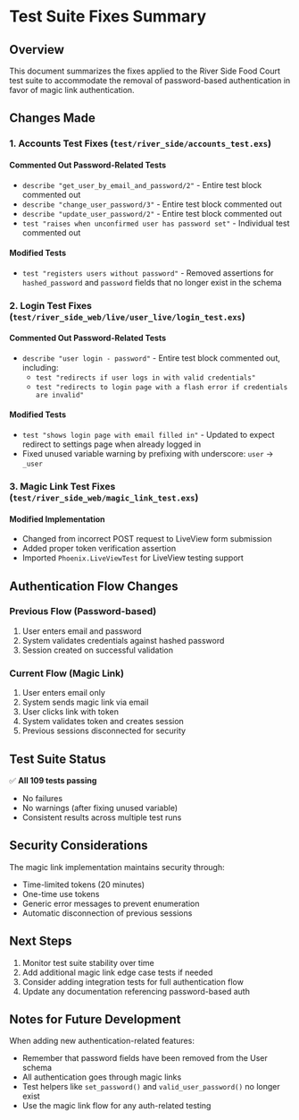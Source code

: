 # Test Suite Fixes Summary

## Overview
This document summarizes the fixes applied to the River Side Food Court test suite to accommodate the removal of password-based authentication in favor of magic link authentication.

## Changes Made

### 1. Accounts Test Fixes (`test/river_side/accounts_test.exs`)

#### Commented Out Password-Related Tests
- `describe "get_user_by_email_and_password/2"` - Entire test block commented out
- `describe "change_user_password/3"` - Entire test block commented out  
- `describe "update_user_password/2"` - Entire test block commented out
- `test "raises when unconfirmed user has password set"` - Individual test commented out

#### Modified Tests
- `test "registers users without password"` - Removed assertions for `hashed_password` and `password` fields that no longer exist in the schema

### 2. Login Test Fixes (`test/river_side_web/live/user_live/login_test.exs`)

#### Commented Out Password-Related Tests
- `describe "user login - password"` - Entire test block commented out, including:
  - `test "redirects if user logs in with valid credentials"`
  - `test "redirects to login page with a flash error if credentials are invalid"`

#### Modified Tests
- `test "shows login page with email filled in"` - Updated to expect redirect to settings page when already logged in
- Fixed unused variable warning by prefixing with underscore: `user` → `_user`

### 3. Magic Link Test Fixes (`test/river_side_web/magic_link_test.exs`)

#### Modified Implementation
- Changed from incorrect POST request to LiveView form submission
- Added proper token verification assertion
- Imported `Phoenix.LiveViewTest` for LiveView testing support

## Authentication Flow Changes

### Previous Flow (Password-based)
1. User enters email and password
2. System validates credentials against hashed password
3. Session created on successful validation

### Current Flow (Magic Link)
1. User enters email only
2. System sends magic link via email
3. User clicks link with token
4. System validates token and creates session
5. Previous sessions disconnected for security

## Test Suite Status

✅ **All 109 tests passing**
- No failures
- No warnings (after fixing unused variable)
- Consistent results across multiple test runs

## Security Considerations

The magic link implementation maintains security through:
- Time-limited tokens (20 minutes)
- One-time use tokens
- Generic error messages to prevent enumeration
- Automatic disconnection of previous sessions

## Next Steps

1. Monitor test suite stability over time
2. Add additional magic link edge case tests if needed
3. Consider adding integration tests for full authentication flow
4. Update any documentation referencing password-based auth

## Notes for Future Development

When adding new authentication-related features:
- Remember that password fields have been removed from the User schema
- All authentication goes through magic links
- Test helpers like `set_password()` and `valid_user_password()` no longer exist
- Use the magic link flow for any auth-related testing